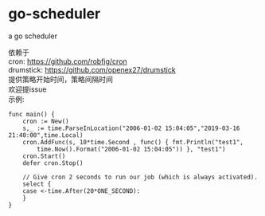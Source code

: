 # go-scheduler
a go scheduler


依赖于 <br>
cron:      https://github.com/robfig/cron <br>
drumstick: https://github.com/openex27/drumstick <br>
提供策略开始时间，策略间隔时间<br>
欢迎提issue<br>
示例:

    func main() {
        cron := New()
        s,_ := time.ParseInLocation("2006-01-02 15:04:05","2019-03-16 21:40:00",time.Local)
        cron.AddFunc(s, 10*time.Second , func() { fmt.Println("test1",
            time.Now().Format("2006-01-02 15:04:05")) }, "test1")
        cron.Start()
        defer cron.Stop()
    
        // Give cron 2 seconds to run our job (which is always activated).
        select {
        case <-time.After(20*ONE_SECOND):
        }
    }

